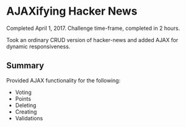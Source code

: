 # AJAXifying Hacker News
Completed April 1, 2017.
Challenge time-frame, completed in 2 hours.

Took an ordinary CRUD version of hacker-news and added AJAX for dynamic responsiveness.

## Summary
Provided AJAX functionality for the following:
- Voting
- Points
- Deleting
- Creating
- Validations
